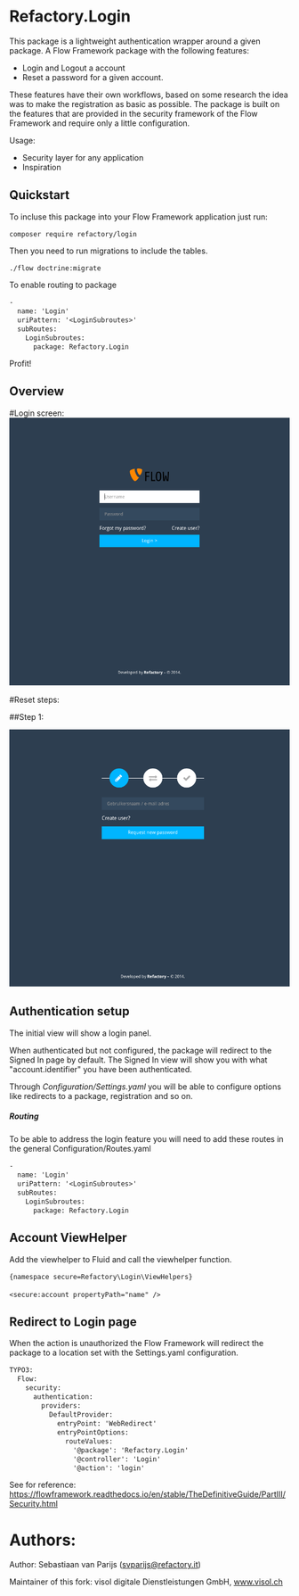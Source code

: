 Refactory.Login
==================================================================================================================================================================

This package is a lightweight authentication wrapper around a given package.
A Flow Framework package with the following features:

 - Login and Logout a account
 - Reset a password for a given account.

These features have their own workflows, based on some research the idea was to make the registration as basic as possible.
The package is built on the features that are provided in the security framework of the Flow Framework and require only a little configuration.

Usage:
- Security layer for any application
- Inspiration

Quickstart
----------

To incluse this package into your Flow Framework application just run:

	composer require refactory/login

Then you need to run migrations to include the tables.

	./flow doctrine:migrate

To enable routing to package

	-
	  name: 'Login'
	  uriPattern: '<LoginSubroutes>'
	  subRoutes:
	    LoginSubroutes:
	      package: Refactory.Login

Profit!

Overview
--------

#Login screen:
![Login Screen](Documentation/Images/LoginScreen.png)

#Reset steps:

##Step 1:

![Reset Password Screen](Documentation/Images/ResetPassword.png)


Authentication setup
--------------------

The initial view will show a login panel.

When authenticated but not configured, the package will redirect to the Signed In page by default.
The Signed In view will show you with what "account.identifier" you have been authenticated.

Through *Configuration/Settings.yaml* you will be able to configure options like redirects to a package, registration and so on.

##### Routing

To be able to address the login feature you will need to add these routes in the general Configuration/Routes.yaml

	-
	  name: 'Login'
	  uriPattern: '<LoginSubroutes>'
	  subRoutes:
	    LoginSubroutes:
	      package: Refactory.Login

Account ViewHelper
------------------

Add the viewhelper to Fluid and call the viewhelper function.

	{namespace secure=Refactory\Login\ViewHelpers}

	<secure:account propertyPath="name" />

Redirect to Login page
----------------------

When the action is unauthorized the Flow Framework will redirect the package to a location set with the Settings.yaml configuration.

	TYPO3:
	  Flow:
	    security:
	      authentication:
	        providers:
	          DefaultProvider:
	            entryPoint: 'WebRedirect'
	            entryPointOptions:
	              routeValues:
	                '@package': 'Refactory.Login'
	                '@controller': 'Login'
	                '@action': 'login'

See for reference: https://flowframework.readthedocs.io/en/stable/TheDefinitiveGuide/PartIII/Security.html


# Authors:

Author: Sebastiaan van Parijs (<svparijs@refactory.it>) 

Maintainer of this fork: visol digitale Dienstleistungen GmbH, www.visol.ch
